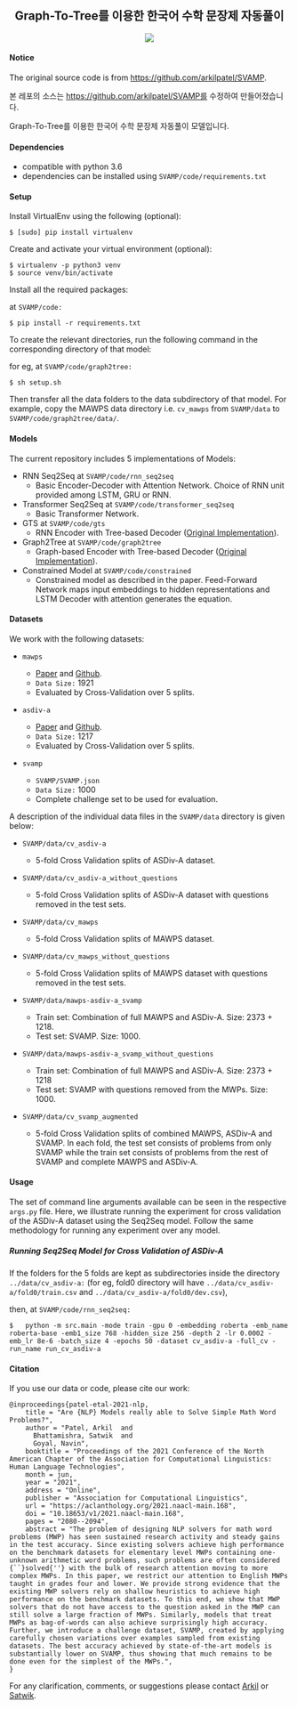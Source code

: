 <h2 align="center">
  Graph-To-Tree를 이용한 한국어 수학 문장제 자동풀이
</h2>



<p align="center">
  <a href="https://github.com/shevious/SVAMP/blob/main/LICENSE">
    <img src="https://img.shields.io/badge/License-MIT-green">
  </a>
</p>

#### Notice

The original source code is from https://github.com/arkilpatel/SVAMP.  

본 레포의 소스는 https://github.com/arkilpatel/SVAMP를 수정하여 만들어졌습니다.

Graph-To-Tree를 이용한 한국어 수학 문장제 자동풀이 모델입니다.

#### Dependencies

- compatible with python 3.6
- dependencies can be installed using `SVAMP/code/requirements.txt`

#### Setup

Install VirtualEnv using the following (optional):

```shell
$ [sudo] pip install virtualenv
```

Create and activate your virtual environment (optional):

```shell
$ virtualenv -p python3 venv
$ source venv/bin/activate
```

Install all the required packages:

at `SVAMP/code:`

```shell
$ pip install -r requirements.txt
```

To create the relevant directories, run the following command in the corresponding directory of that model:

for eg, at `SVAMP/code/graph2tree:`

```shell
$ sh setup.sh
```

Then transfer all the data folders to the data subdirectory of that model. For example, copy the MAWPS data directory i.e. `cv_mawps` from `SVAMP/data` to `SVAMP/code/graph2tree/data/`.

#### Models

The current repository includes 5 implementations of Models:

- RNN Seq2Seq at `SVAMP/code/rnn_seq2seq`
  - Basic Encoder-Decoder with Attention Network. Choice of RNN unit provided among LSTM, GRU or RNN.
- Transformer Seq2Seq at `SVAMP/code/transformer_seq2seq`
  - Basic Transformer Network.
- GTS at `SVAMP/code/gts`
  - RNN Encoder with Tree-based Decoder ([Original Implementation](https://github.com/ShichaoSun/math_seq2tree)).
- Graph2Tree at `SVAMP/code/graph2tree`
  - Graph-based Encoder with Tree-based Decoder ([Original Implementation](https://github.com/2003pro/Graph2Tree)).
- Constrained Model at `SVAMP/code/constrained`
  - Constrained model as described in the paper. Feed-Forward Network maps input embeddings to hidden representations and LSTM Decoder with attention generates the equation.

#### Datasets

We work with the following datasets:

- `mawps`
  - [Paper](https://www.aclweb.org/anthology/N16-1136.pdf) and [Github](https://github.com/sroy9/mawps).
  - `Data Size:` 1921
  - Evaluated by Cross-Validation over 5 splits.
  
- `asdiv-a`
  - [Paper](https://www.aclweb.org/anthology/2020.acl-main.92.pdf) and [Github](https://github.com/chaochun/nlu-asdiv-dataset).
  - `Data Size:` 1217
  - Evaluated by Cross-Validation over 5 splits.
  
- `svamp`
  - `SVAMP/SVAMP.json`  
  - `Data Size:` 1000
  - Complete challenge set to be used for evaluation.

A description of the individual data files in the `SVAMP/data` directory is given below:

- `SVAMP/data/cv_asdiv-a`
  - 5-fold Cross Validation splits of ASDiv-A dataset.

- `SVAMP/data/cv_asdiv-a_without_questions`
  - 5-fold Cross Validation splits of ASDiv-A dataset with questions removed in the test sets.

- `SVAMP/data/cv_mawps`
  - 5-fold Cross Validation splits of MAWPS dataset.

- `SVAMP/data/cv_mawps_without_questions`
  - 5-fold Cross Validation splits of MAWPS dataset with questions removed in the test sets.

- `SVAMP/data/mawps-asdiv-a_svamp`
  - Train set: Combination of full MAWPS and ASDiv-A. Size: 2373 + 1218.
  - Test set: SVAMP. Size: 1000.

- `SVAMP/data/mawps-asdiv-a_svamp_without_questions`
  - Train set: Combination of full MAWPS and ASDiv-A. Size: 2373 + 1218
  - Test set: SVAMP with questions removed from the MWPs. Size: 1000.

- `SVAMP/data/cv_svamp_augmented`
  - 5-fold Cross Validation splits of combined MAWPS, ASDiv-A and SVAMP. In each fold, the test set consists of problems from only SVAMP while the train set consists of problems from the rest of SVAMP and complete MAWPS and ASDiv-A.

#### Usage

The set of command line arguments available can be seen in the respective `args.py` file. Here, we illustrate running the experiment for cross validation of the ASDiv-A dataset using the Seq2Seq model. Follow the same methodology for running any experiment over any model.

##### Running Seq2Seq Model for Cross Validation of ASDiv-A

If the folders for the 5 folds are kept as subdirectories inside the directory `../data/cv_asdiv-a:` (for eg, fold0 directory will have `../data/cv_asdiv-a/fold0/train.csv` and `../data/cv_asdiv-a/fold0/dev.csv`),

then, at `SVAMP/code/rnn_seq2seq:`

```shell
$	python -m src.main -mode train -gpu 0 -embedding roberta -emb_name roberta-base -emb1_size 768 -hidden_size 256 -depth 2 -lr 0.0002 -emb_lr 8e-6 -batch_size 4 -epochs 50 -dataset cv_asdiv-a -full_cv -run_name run_cv_asdiv-a
```

#### Citation

If you use our data or code, please cite our work:

```
@inproceedings{patel-etal-2021-nlp,
    title = "Are {NLP} Models really able to Solve Simple Math Word Problems?",
    author = "Patel, Arkil  and
      Bhattamishra, Satwik  and
      Goyal, Navin",
    booktitle = "Proceedings of the 2021 Conference of the North American Chapter of the Association for Computational Linguistics: Human Language Technologies",
    month = jun,
    year = "2021",
    address = "Online",
    publisher = "Association for Computational Linguistics",
    url = "https://aclanthology.org/2021.naacl-main.168",
    doi = "10.18653/v1/2021.naacl-main.168",
    pages = "2080--2094",
    abstract = "The problem of designing NLP solvers for math word problems (MWP) has seen sustained research activity and steady gains in the test accuracy. Since existing solvers achieve high performance on the benchmark datasets for elementary level MWPs containing one-unknown arithmetic word problems, such problems are often considered {``}solved{''} with the bulk of research attention moving to more complex MWPs. In this paper, we restrict our attention to English MWPs taught in grades four and lower. We provide strong evidence that the existing MWP solvers rely on shallow heuristics to achieve high performance on the benchmark datasets. To this end, we show that MWP solvers that do not have access to the question asked in the MWP can still solve a large fraction of MWPs. Similarly, models that treat MWPs as bag-of-words can also achieve surprisingly high accuracy. Further, we introduce a challenge dataset, SVAMP, created by applying carefully chosen variations over examples sampled from existing datasets. The best accuracy achieved by state-of-the-art models is substantially lower on SVAMP, thus showing that much remains to be done even for the simplest of the MWPs.",
}
```

For any clarification, comments, or suggestions please contact [Arkil](http://arkilpatel.github.io/) or [Satwik](https://satwikb.com/).
